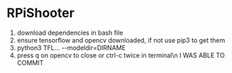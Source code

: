# RPiShooter


1. download dependencies in bash file
2. ensure tensorflow and opencv downloaded, if not use pip3 to get them
3. python3 TFL... --modeldir=DIRNAME
4. press q on opencv to close or ctrl-c twice in terminal\n
I WAS ABLE TO COMMIT